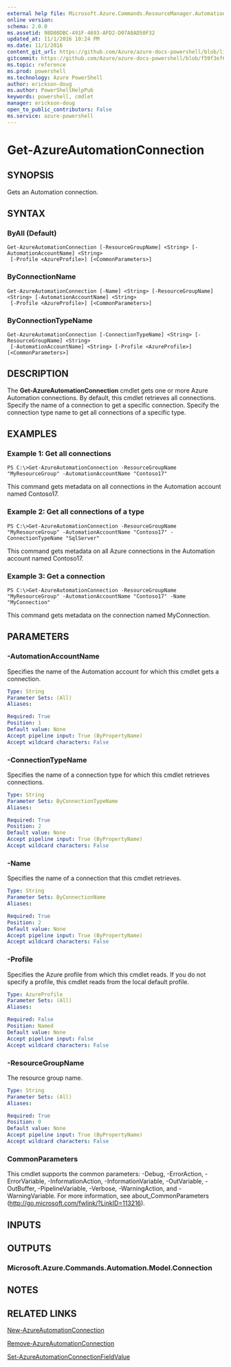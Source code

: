```yaml
---
external help file: Microsoft.Azure.Commands.ResourceManager.Automation.dll-Help.xml
online version: 
schema: 2.0.0
ms.assetid: 98D08DBC-491F-4693-AFD2-D07A8AD50F32
updated_at: 11/1/2016 10:24 PM
ms.date: 11/1/2016
content_git_url: https://github.com/Azure/azure-docs-powershell/blob/live/azureps-cmdlets-docs/ResourceManager/AzureRM.Automation/v0.9.8/Get-AzureAutomationConnection.md
gitcommit: https://github.com/Azure/azure-docs-powershell/blob/f59f3ef60bc592383812213e69fd77ba950759ed/azureps-cmdlets-docs/ResourceManager/AzureRM.Automation/v0.9.8/Get-AzureAutomationConnection.md
ms.topic: reference
ms.prod: powershell
ms.technology: Azure PowerShell
author: erickson-doug
ms.author: PowerShellHelpPub
keywords: powershell, cmdlet
manager: erickson-doug
open_to_public_contributors: False
ms.service: azure-powershell
---
```


# Get-AzureAutomationConnection

## SYNOPSIS
Gets an Automation connection.

## SYNTAX

### ByAll (Default)
```
Get-AzureAutomationConnection [-ResourceGroupName] <String> [-AutomationAccountName] <String>
 [-Profile <AzureProfile>] [<CommonParameters>]
```

### ByConnectionName
```
Get-AzureAutomationConnection [-Name] <String> [-ResourceGroupName] <String> [-AutomationAccountName] <String>
 [-Profile <AzureProfile>] [<CommonParameters>]
```

### ByConnectionTypeName
```
Get-AzureAutomationConnection [-ConnectionTypeName] <String> [-ResourceGroupName] <String>
 [-AutomationAccountName] <String> [-Profile <AzureProfile>] [<CommonParameters>]
```

## DESCRIPTION
The **Get-AzureAutomationConnection** cmdlet gets one or more Azure Automation connections.
By default, this cmdlet retrieves all connections.
Specify the name of a connection to get a specific connection.
Specify the connection type name to get all connections of a specific type.

## EXAMPLES

### Example 1: Get all connections
```
PS C:\>Get-AzureAutomationConnection -ResourceGroupName "MyResourceGroup" -AutomationAccountName "Contoso17"
```

This command gets metadata on all connections in the Automation account named Contoso17.

### Example 2: Get all connections of a type
```
PS C:\>Get-AzureAutomationConnection -ResourceGroupName "MyResourceGroup" -AutomationAccountName "Contoso17" -ConnectionTypeName "SqlServer"
```

This command gets metadata on all Azure connections in the Automation account named Contoso17.

### Example 3: Get a connection
```
PS C:\>Get-AzureAutomationConnection -ResourceGroupName "MyResourceGroup" -AutomationAccountName "Contoso17" -Name "MyConnection"
```

This command gets metadata on the connection named MyConnection.

## PARAMETERS

### -AutomationAccountName
Specifies the name of the Automation account for which this cmdlet gets a connection.

```yaml
Type: String
Parameter Sets: (All)
Aliases: 

Required: True
Position: 1
Default value: None
Accept pipeline input: True (ByPropertyName)
Accept wildcard characters: False
```

### -ConnectionTypeName
Specifies the name of a connection type for which this cmdlet retrieves connections.

```yaml
Type: String
Parameter Sets: ByConnectionTypeName
Aliases: 

Required: True
Position: 2
Default value: None
Accept pipeline input: True (ByPropertyName)
Accept wildcard characters: False
```

### -Name
Specifies the name of a connection that this cmdlet retrieves.

```yaml
Type: String
Parameter Sets: ByConnectionName
Aliases: 

Required: True
Position: 2
Default value: None
Accept pipeline input: True (ByPropertyName)
Accept wildcard characters: False
```

### -Profile
Specifies the Azure profile from which this cmdlet reads.
If you do not specify a profile, this cmdlet reads from the local default profile.

```yaml
Type: AzureProfile
Parameter Sets: (All)
Aliases: 

Required: False
Position: Named
Default value: None
Accept pipeline input: False
Accept wildcard characters: False
```

### -ResourceGroupName
The resource group name.

```yaml
Type: String
Parameter Sets: (All)
Aliases: 

Required: True
Position: 0
Default value: None
Accept pipeline input: True (ByPropertyName)
Accept wildcard characters: False
```

### CommonParameters
This cmdlet supports the common parameters: -Debug, -ErrorAction, -ErrorVariable, -InformationAction, -InformationVariable, -OutVariable, -OutBuffer, -PipelineVariable, -Verbose, -WarningAction, and -WarningVariable. For more information, see about_CommonParameters (http://go.microsoft.com/fwlink/?LinkID=113216).

## INPUTS

## OUTPUTS

### Microsoft.Azure.Commands.Automation.Model.Connection

## NOTES

## RELATED LINKS

[New-AzureAutomationConnection](xref:ResourceManager/AzureRM.Automation/v0.9.8/New-AzureAutomationConnection.md)

[Remove-AzureAutomationConnection](xref:ResourceManager/AzureRM.Automation/v0.9.8/Remove-AzureAutomationConnection.md)

[Set-AzureAutomationConnectionFieldValue](xref:ResourceManager/AzureRM.Automation/v0.9.8/Set-AzureAutomationConnectionFieldValue.md)


